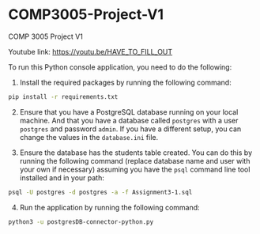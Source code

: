# COMP3005-Project-V1
COMP 3005 Project V1

Youtube link: https://youtu.be/HAVE_TO_FILL_OUT

To run this Python console application, you need to do the following:

1. Install the required packages by running the following command:

```bash
pip install -r requirements.txt
```

2. Ensure that you have a PostgreSQL database running on your local machine. And that you have a database called `postgres` with a user `postgres` and password `admin`. If you have a different setup, you can change the values in the `database.ini` file.

3. Ensure the database has the students table created. You can do this by running the following command (replace database name and user with your own if necessary) assuming you have the `psql` command line tool installed and in your path:

```bash
psql -U postgres -d postgres -a -f Assignment3-1.sql
```

4. Run the application by running the following command:

```bash
python3 -u postgresDB-connector-python.py
```
